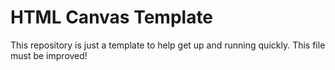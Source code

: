# HTML Canvas Template

This repository is just a template to help get up and running quickly.
This file must be improved!
